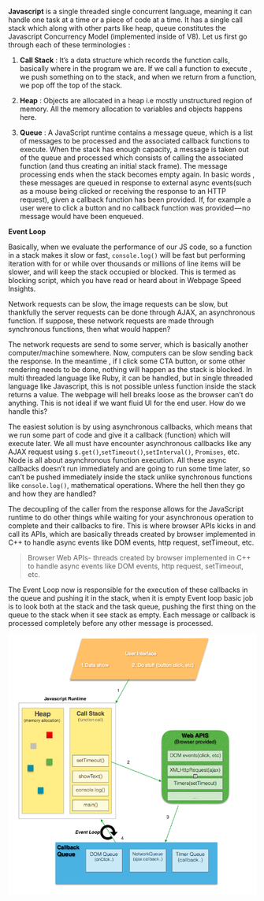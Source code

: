 **Javascript** is a single threaded single concurrent language, meaning it can handle one task at a time or a piece of code at a time.
It has a single call stack which along with other parts like heap, queue constitutes the Javascript Concurrency Model (implemented inside of V8). 
Let us first go through each of these terminologies :

1. **Call Stack** : It’s a data structure which records the function calls, basically where in the program we are.
If we call a function to execute , we push something on to the stack, and when we return from a function, we pop off the top of the stack.

2. **Heap** : Objects are allocated in a heap i.e mostly unstructured region of memory. All the memory allocation to variables and objects happens here.

3. **Queue** : A JavaScript runtime contains a message queue, which is a list of messages to be processed and the associated callback functions to execute. 
When the stack has enough capacity, a message is taken out of the queue and processed which consists of calling the associated function (and thus creating an initial stack frame).
The message processing ends when the stack becomes empty again.
In basic words , these messages are queued in response to external async events(such as a mouse being clicked or receiving the response to an HTTP request), given a callback function has been provided. 
If, for example a user were to click a button and no callback function was provided — no message would have been enqueued.


**Event Loop**

Basically, when we evaluate the performance of our JS code, so a function in a stack makes it slow or fast, `console.log()` will be fast but performing iteration with for or while over thousands or millions of line items will be slower, and will keep the stack occupied or blocked.
This is termed as blocking script, which you have read or heard about in Webpage Speed Insights.

Network requests can be slow, the image requests can be slow, but thankfully the server requests can be done through AJAX, an asynchronous function.
If suppose, these network requests are made through synchronous functions, then what would happen?

The network requests are send to some server, which is basically another computer/machine somewhere.
Now, computers can be slow sending back the response. In the meantime , if I click some CTA button, or some other rendering needs to be done, nothing will happen as the stack is blocked. 
In multi threaded language like Ruby, it can be handled, but in single threaded language like Javascript, this is not possible unless function inside the stack returns a value.
The webpage will hell breaks loose as the browser can’t do anything.
This is not ideal if we want fluid UI for the end user. How do we handle this?

The easiest solution is by using asynchronous callbacks, which means that we run some part of code and give it a callback (function) which will execute later.
We all must have encounter asynchronous callbacks like any AJAX request using `$.get()`,`setTimeout()`,`setInterval()`, `Promises`, etc. Node is all about asynchronous function execution.
All these async callbacks doesn’t run immediately and are going to run some time later, so can’t be pushed immediately inside the stack unlike synchronous functions like `console.log()`, mathematical operations.
Where the hell then they go and how they are handled?

The decoupling of the caller from the response allows for the JavaScript runtime to do other things while waiting for your asynchronous operation to complete and their callbacks to fire.
This is where browser APIs kicks in and call its APIs, which are basically threads created by browser implemented in C++ to handle async events like DOM events, http request, setTimeout, etc.

> Browser Web APIs- threads created by browser implemented in C++ to handle async events like DOM events, http request, setTimeout, etc.


The Event Loop now is responsible for the execution of these callbacks in the queue and pushing it in the stack, when it is empty 
Event loop basic job is to look both at the stack and the task queue, pushing the first thing on the queue to the stack when it see stack as empty.
Each message or callback is processed completely before any other message is processed.

![Event Loop](https://github.com/codemenow/codemenow.github.io/blob/master/media/js-event-loop.png)
